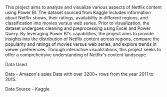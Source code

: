 This project aims to analyze and visualize various aspects of Netflix content using Power BI. The dataset sourced from Kaggle includes information about Netflix shows, their ratings, availability in different regions, and classification into movies versus web series. Prior to visualization, the dataset undergoes cleaning and preprocessing using Excel and Power Query. By leveraging Power BI's capabilities, the project aims to provide insights into the distribution of Netflix content across regions, compare the popularity and ratings of movies versus web series, and explore trends in viewer preferences. Through interactive visualizations, this project seeks to offer a comprehensive understanding of Netflix's content landscape.

Data Used

Data - Amazon's sales Data with over 3200+ rows from the year 2011 to 2015.

Data Source - Kaggle

